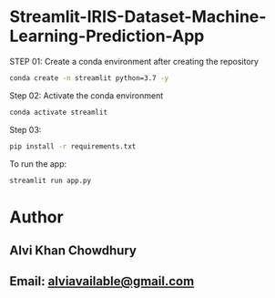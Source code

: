 # Streamlit-IRIS-Dataset-Machine-Learning-Prediction-App

STEP 01: Create a conda environment after creating the repository
```bash
conda create -n streamlit python=3.7 -y
```
Step 02: Activate the conda environment
```bash
conda activate streamlit
```

Step 03:
```bash
pip install -r requirements.txt
```

To run the app:
```bash
streamlit run app.py
```

# Author

## Alvi Khan Chowdhury

## Email: alviavailable@gmail.com
